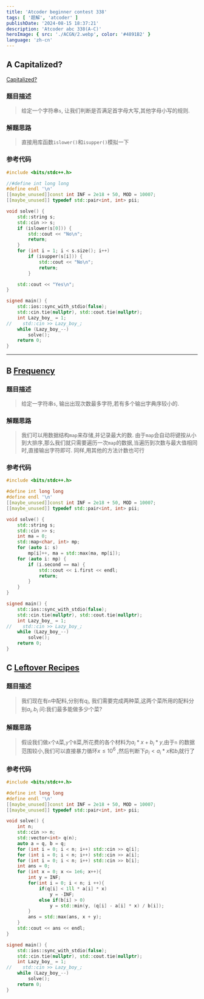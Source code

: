 ```yaml
---
title: 'Atcoder beginner contest 338'
tags: [ '题解', 'atcoder' ]
publishDate: '2024-08-15 18:37:21'
description: 'Atcoder abc 338(A-C)'
heroImage: { src: './ACGN/2.webp', color: '#4891B2' }
language: 'zh-cn'
---
```


## A Capitalized?
[Capitalized?](https://atcoder.jp/contests/abc338/tasks/abc338_a)

### 题目描述

> 给定一个字符串`s`, 让我们判断是否满足首字母大写,其他字母小写的规则.

### 解题思路

> 直接用库函数`islower()`和`isupper()`模拟一下

### 参考代码

```cpp
#include <bits/stdc++.h>

//#define int long long
#define endl '\n'
[[maybe_unused]]const int INF = 2e18 + 50, MOD = 10007;
[[maybe_unused]] typedef std::pair<int, int> pii;

void solve() {
    std::string s;
    std::cin >> s;
    if (islower(s[0])) {
        std::cout << "No\n";
        return;
    }
    for (int i = 1; i < s.size(); i++)
        if (isupper(s[i])) {
            std::cout << "No\n";
            return;
        }

    std::cout << "Yes\n";
}

signed main() {
    std::ios::sync_with_stdio(false);
    std::cin.tie(nullptr), std::cout.tie(nullptr);
    int Lazy_boy_ = 1;
//    std::cin >> Lazy_boy_;
    while (Lazy_boy_--)
        solve();
    return 0;
}
```

****

## B [Frequency](https://atcoder.jp/contests/abc338/tasks/abc338_b)

### 题目描述

> 给定一字符串`s`, 输出出现次数最多字符,若有多个输出字典序较小的.

### 解题思路

> 我们可以用数据结构`map`来存储,并记录最大的数.
> 由于`map`会自动将键按从小到大排序,那么我们就只需要遍历一次`map`的数据,当遍历到次数与最大值相同时,直接输出字符即可.
> 同样,用其他的方法计数也可行

### 参考代码

```cpp
#include <bits/stdc++.h>

#define int long long
#define endl '\n'
[[maybe_unused]]const int INF = 2e18 + 50, MOD = 10007;
[[maybe_unused]] typedef std::pair<int, int> pii;

void solve() {
    std::string s;
    std::cin >> s;
    int ma = 0;
    std::map<char, int> mp;
    for (auto i: s)
        mp[i]++, ma = std::max(ma, mp[i]);
    for (auto i: mp) {
        if (i.second == ma) {
            std::cout << i.first << endl;
            return;
        }
    }
}

signed main() {
    std::ios::sync_with_stdio(false);
    std::cin.tie(nullptr), std::cout.tie(nullptr);
    int Lazy_boy_ = 1;
//    std::cin >> Lazy_boy_;
    while (Lazy_boy_--)
        solve();
    return 0;
}
```

## C [Leftover Recipes](https://atcoder.jp/contests/abc338/tasks/abc338_c)

### 题目描述

> 我们现在有`n`中配料,分别有$q_i$, 我们需要完成两种菜,这两个菜所用的配料分别$a_i,b_i$
> 问:我们最多能做多少个菜?

### 解题思路

> 假设我们做`x`个`A`菜,`y`个`B`菜,所花费的各个材料为$a_{i}*x + b_i*y$,由于`n`
> 的数据范围较小,我们可以直接暴力循环$x\le10^6$ ,然后判断下$p_i<a_i*x$和$b_i$就行了

### 参考代码

```cpp
#include <bits/stdc++.h>

#define int long long
#define endl '\n'
[[maybe_unused]]const int INF = 2e18 + 50, MOD = 10007;
[[maybe_unused]] typedef std::pair<int, int> pii;

void solve() {
    int n;
    std::cin >> n;
    std::vector<int> q(n);
    auto a = q, b = q;
    for (int i = 0; i < n; i++) std::cin >> q[i];
    for (int i = 0; i < n; i++) std::cin >> a[i];
    for (int i = 0; i < n; i++) std::cin >> b[i];
    int ans = 0;
    for (int x = 0; x <= 1e6; x++){
        int y = INF;
        for(int i = 0; i < n; i ++){
            if(q[i] < 1ll * a[i] * x)
                y = -INF;
            else if(b[i] > 0)
                y = std::min(y, (q[i] - a[i] * x) / b[i]);
        }
        ans = std::max(ans, x + y);
    }
    std::cout << ans << endl;
}

signed main() {
    std::ios::sync_with_stdio(false);
    std::cin.tie(nullptr), std::cout.tie(nullptr);
    int Lazy_boy_ = 1;
//    std::cin >> Lazy_boy_;
    while (Lazy_boy_--)
        solve();
    return 0;
}
```
